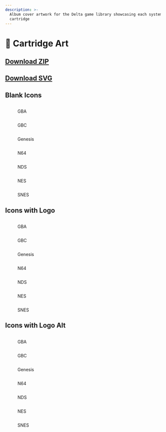 ```yaml
---
description: >-
  Album cover artwork for the Delta game library showcasing each systems' unique
  cartridge
---
```


# 💾 Cartridge Art

## [Download ZIP](Cartridge-Art/cartridge-art.zip)

## [Download SVG](https://raw.githubusercontent.com/LitRitt/DeltaSkins/4d229151358ba7036df4c3acc2659ae5d941c3f9/Graphics/Cartridge-Art/cartridge-art.svg)

## Blank Icons

<div>

<figure><img src="Cartridge-Art/Blank/gba.png" alt=""><figcaption><p>GBA</p></figcaption></figure>

 

<figure><img src="Cartridge-Art/Blank/gbc.png" alt=""><figcaption><p>GBC</p></figcaption></figure>

 

<figure><img src="Cartridge-Art/Blank/gen.png" alt=""><figcaption><p>Genesis</p></figcaption></figure>

 

<figure><img src="Cartridge-Art/Blank/n64.png" alt=""><figcaption><p>N64</p></figcaption></figure>

 

<figure><img src="Cartridge-Art/Blank/nds.png" alt=""><figcaption><p>NDS</p></figcaption></figure>

 

<figure><img src="Cartridge-Art/Blank/nes.png" alt=""><figcaption><p>NES</p></figcaption></figure>

 

<figure><img src="Cartridge-Art/Blank/sne.png" alt=""><figcaption><p>SNES</p></figcaption></figure>

</div>

## Icons with Logo

<div>

<figure><img src="Cartridge-Art/Logo/gba.png" alt=""><figcaption><p>GBA</p></figcaption></figure>

 

<figure><img src="Cartridge-Art/Logo/gbc.png" alt=""><figcaption><p>GBC</p></figcaption></figure>

 

<figure><img src="Cartridge-Art/Logo/gen.png" alt=""><figcaption><p>Genesis</p></figcaption></figure>

 

<figure><img src="Cartridge-Art/Logo/n64.png" alt=""><figcaption><p>N64</p></figcaption></figure>

 

<figure><img src="Cartridge-Art/Logo/nds.png" alt=""><figcaption><p>NDS</p></figcaption></figure>

 

<figure><img src="Cartridge-Art/Logo/nes.png" alt=""><figcaption><p>NES</p></figcaption></figure>

 

<figure><img src="Cartridge-Art/Logo/snes.png" alt=""><figcaption><p>SNES</p></figcaption></figure>

</div>

## Icons with Logo Alt

<div>

<figure><img src="Cartridge-Art/Logo-Alt/gba.png" alt=""><figcaption><p>GBA</p></figcaption></figure>

 

<figure><img src="Cartridge-Art/Logo-Alt/gbc.png" alt=""><figcaption><p>GBC</p></figcaption></figure>

 

<figure><img src="Cartridge-Art/Logo-Alt/gen.png" alt=""><figcaption><p>Genesis</p></figcaption></figure>

 

<figure><img src="Cartridge-Art/Logo-Alt/n64.png" alt=""><figcaption><p>N64</p></figcaption></figure>

 

<figure><img src="Cartridge-Art/Logo-Alt/nds.png" alt=""><figcaption><p>NDS</p></figcaption></figure>

 

<figure><img src="Cartridge-Art/Logo-Alt/nes.png" alt=""><figcaption><p>NES</p></figcaption></figure>

 

<figure><img src="Cartridge-Art/Logo-Alt/sne.png" alt=""><figcaption><p>SNES</p></figcaption></figure>

</div>
